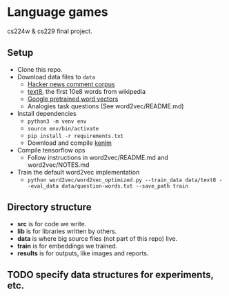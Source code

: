 # Language games

cs224w & cs229 final project. 

## Setup
- Clone this repo. 
- Download data files to `data` 
    - [Hacker news comment corpus](http://chrisproctor.net/research/language_games/hn_comments.csv.zip)
    - [text8](http://mattmahoney.net/dc/text8.zip), the first 10e8 words from wikipedia
    - [Google pretrained word vectors](https://drive.google.com/file/d/0B7XkCwpI5KDYNlNUTTlSS21pQmM/edit?usp=sharing)
    - Analogies task questions (See word2vec/README.md)
- Install dependencies
    - `python3 -m venv env`
    - `source env/bin/activate`
    - `pip install -r requirements.txt`
    - Download and compile [kenlm](https://kheafield.com/code/kenlm/)
- Compile tensorflow ops
    - Follow instructions in word2vec/README.md and word2vec/NOTES.md
- Train the default word2vec implementation
    - `python word2vec/word2vec_optimized.py --train_data data/text8 --eval_data data/question-words.txt --save_path train`

## Directory structure

- **src** is for code we write.
- **lib** is for libraries written by others. 
- **data** is where big source files (not part of this repo) live. 
- **train** is for embeddings we trained.
- **results** is for outputs, like images and reports. 

## TODO specify data structures for experiments, etc. 
